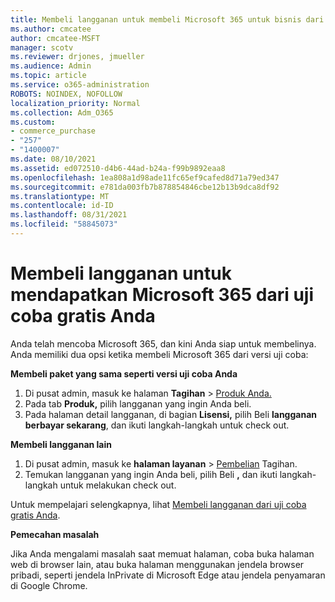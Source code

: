 ```yaml
---
title: Membeli langganan untuk membeli Microsoft 365 untuk bisnis dari uji coba gratis Anda
ms.author: cmcatee
author: cmcatee-MSFT
manager: scotv
ms.reviewer: drjones, jmueller
ms.audience: Admin
ms.topic: article
ms.service: o365-administration
ROBOTS: NOINDEX, NOFOLLOW
localization_priority: Normal
ms.collection: Adm_O365
ms.custom:
- commerce_purchase
- "257"
- "1400007"
ms.date: 08/10/2021
ms.assetid: ed072510-d4b6-44ad-b24a-f99b9892eaa8
ms.openlocfilehash: 1ea808a1d98ade11fc65ef9cafed8d71a79ed347
ms.sourcegitcommit: e781da003fb7b878854846cbe12b13b9dca8df92
ms.translationtype: MT
ms.contentlocale: id-ID
ms.lasthandoff: 08/31/2021
ms.locfileid: "58845073"
---
```

# <a name="buy-a-subscription-to-microsoft-365-from-your-free-trial"></a>Membeli langganan untuk mendapatkan Microsoft 365 dari uji coba gratis Anda

Anda telah mencoba Microsoft 365, dan kini Anda siap untuk membelinya. Anda memiliki dua opsi ketika membeli Microsoft 365 dari versi uji coba:
  
 **Membeli paket yang sama seperti versi uji coba Anda**
  
1. Di pusat admin, masuk ke halaman **Tagihan** \> [Produk Anda.](https://go.microsoft.com/fwlink/p/?linkid=842054)
2. Pada tab **Produk,** pilih langganan yang ingin Anda beli.
3. Pada halaman detail langganan, di bagian **Lisensi,** pilih Beli **langganan berbayar sekarang**, dan ikuti langkah-langkah untuk check out.
 
**Membeli langganan lain**
  
1. Di pusat admin, masuk ke **halaman layanan** \> [Pembelian](https://go.microsoft.com/fwlink/p/?linkid=868433) Tagihan.
2. Temukan langganan yang ingin Anda beli, pilih Beli **,** dan ikuti langkah-langkah untuk melakukan check out.

Untuk mempelajari selengkapnya, lihat [Membeli langganan dari uji coba gratis Anda](https://docs.microsoft.com/microsoft-365/commerce/try-or-buy-microsoft-365#buy-a-subscription-from-your-free-trial).

**Pemecahan masalah**

Jika Anda mengalami masalah saat memuat halaman, coba buka halaman web di browser lain, atau buka halaman menggunakan jendela browser pribadi, seperti jendela InPrivate di Microsoft Edge atau jendela penyamaran di Google Chrome.